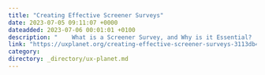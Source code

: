 ```yaml
---
title: "Creating Effective Screener Surveys"
date: 2023-07-05 09:11:07 +0000
dateadded: 2023-07-06 00:01:01 +0100
description: "    What is a Screener Survey, and Why is it Essential?  Continue reading on UX Planet »  "
link: "https://uxplanet.org/creating-effective-screener-surveys-3113db482a3e?source=rss----819cc2aaeee0---4"
category:
directory: _directory/ux-planet.md
---
```

